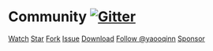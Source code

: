 <script async defer src="https://buttons.github.io/buttons.js"></script>

# Community [![Gitter](https://badges.gitter.im/kyuubi-on-spark/Lobby.svg)](https://gitter.im/kyuubi-on-spark/Lobby?utm_source=badge&utm_medium=badge&utm_campaign=pr-badge)
<a class="github-button" href="https://github.com/yaooqinn/kyuubi/subscription" data-color-scheme="no-preference: light; light: dark; dark: light;" data-icon="octicon-eye" data-show-count="true" aria-label="Watch yaooqinn/kyuubi on GitHub">Watch</a>
<a class="github-button" href="https://github.com/yaooqinn/kyuubi" data-color-scheme="no-preference: light; light: dark; dark: light;" data-icon="octicon-star" data-show-count="true" aria-label="Star yaooqinn/kyuubi on GitHub">Star</a>
<a class="github-button" href="https://github.com/yaooqinn/kyuubi/fork" data-color-scheme="no-preference: light; light: dark; dark: light;" data-icon="octicon-repo-forked" data-show-count="true" aria-label="Fork yaooqinn/kyuubi on GitHub">Fork</a>
<a class="github-button" href="https://github.com/yaooqinn/kyuubi/issues" data-color-scheme="no-preference: light; light: dark; dark: light;" data-icon="octicon-issue-opened" data-show-count="true" aria-label="Issue yaooqinn/kyuubi on GitHub">Issue</a>
<a class="github-button" href="https://github.com/yaooqinn/kyuubi/releases" data-color-scheme="no-preference: light; light: dark; dark: light;" data-icon="octicon-download" aria-label="Download yaooqinn/kyuubi on GitHub">Download</a>
<a class="github-button" href="https://github.com/yaooqinn" data-color-scheme="no-preference: light; light: dark; dark: light;" data-show-count="true" aria-label="Follow @yaooqinn on GitHub">Follow @yaooqinn</a>
<a class="github-button" href="https://github.com/sponsors/yaooqinn" data-color-scheme="no-preference: light; light: dark; dark: light;" data-icon="octicon-heart" aria-label="Sponsor @yaooqinn on GitHub">Sponsor</a>

